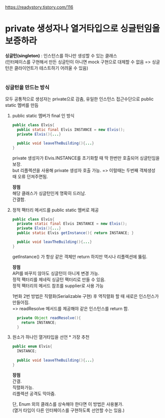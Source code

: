 https://readystory.tistory.com/116  
# private 생성자나 열거타입으로 싱글턴임을 보증하라
<b>싱글턴(singleton)</b> : 인스턴스를 하나만 생성할 수 있는 클래스<br>
(인터페이스를 구현해서 만든 싱글턴이 아니면 mock 구현으로 대체할 수 없음 => 싱글턴은 클라이언트가 테스트하기 어려울 수 있음)<br>
<br>
### 싱글턴을 만드는 방식
모두 공통적으로 생성자는 private으로 감춤, 유일한 인스턴스 접근수단으로 public static 멤버를 만듬
1. public static 멤버가 final 인 방식
    ```java
    public class Elvis{
      public static final Elvis INSTANCE = new Elvis();
      private Elvis(){...}

      public void leaveTheBuilding(){...}
    }
    ```
    private 생성자가 Elvis.INSTANCE를 초기화할 때 딱 한번만 호출되어 싱글턴임을 보장.<br>
    but 리플렉션을 사용해 private 생성자 호출 가능. =>  이럴때는 두번째 객체생성 때 오류 던져주면됨.
    
    **장점<br>**
    해당 클래스가 싱글턴인게 명확히 드러남.<br>
    간결함.
    
    
2. 정적 팩터리 메서드를 public static 멤버로 제공
    ```java
    public class Elvis{
      private static final Elvis INSTANCE = new Elvis();
      private Elvis(){...}
      public static Elvis getInstance(){ return INSTANCE; }

      public void leavTheBuilding(){...}
    }
    ```
    getInstance() 가 항상 같은 객체만 return 하지만 역시나 리플렉션에 뚫림.
    
    **장점<br>**
    API를 바꾸지 않아도 싱글턴이 아니게 변경 가능. <br>
    정적 팩터리를 제네릭 싱글턴 팩터리로 만들 수 있음.<br>
    정적 팩터리의 메서드 참조를 supplier로 사용 가능
    
    1번화 2번 방법은 직렬화(Serializable 구현) 후 역직렬화 할 때 새로은 인스턴스가 만들어짐.<br>
    => readResolve 메서드를 제공해야 같은 인스턴스를 return 함.
    ```java
      private Object readResolve(){
        return INSTANCE;
      }
    ```
          
3. 원소가 하나인 열거타입을 선언 \* 가장 추천
    ```java
    public enum Elvis{
      INSTANCE;
      
      public void leaveTheBuilding(){...}
    }
    ```
    
    **장점<br>**
    간결.<br>
    직렬화가능.<br>
    리플렉션 공격도 막아줌.<br>
    
    단, Enum 외의 클래스를 상속해야 한다면 이 방법은 사용불가.<br>
    (열거 타입이 다른 인터페이스를 구현하도록 선언할 수는 있음.)
